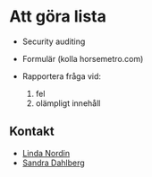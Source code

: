 # Att göra lista #

- Security auditing

- Formulär (kolla horsemetro.com)
- Rapportera fråga vid:
  1. fel
  2. olämpligt innehåll

## Kontakt ##

- [Linda Nordin](mailto:linda.nordin@devgarden.se)
- [Sandra Dahlberg](mailto:sandra.dahlberg@devgarden.se)
